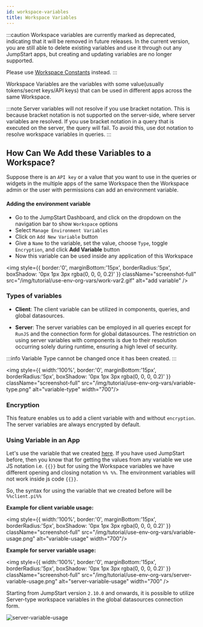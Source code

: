 ```yaml
---
id: workspace-variables
title: Workspace Variables
---
```


:::caution
Workspace variables are currently marked as deprecated, indicating that it will be removed in future releases. In the current version, you are still able to delete existing variables and use it through out any JumpStart apps, but creating and updating variables are no longer supported. 

Please use [Workspace Constants](/docs/org-management/workspaces/workspace_constants) instead.
:::

Workspace Variables are the variables with some value(usually tokens/secret keys/API keys) that can be used in different apps across the same Workspace.

:::note
Server variables will not resolve if you use bracket notation. This is because bracket notation is not supported on the server-side, where server variables are resolved. If you use bracket notation in a query that is executed on the server, the query will fail. To avoid this, use dot notation to resolve workspace variables in queries.
:::

<div style={{paddingTop:'24px', paddingBottom:'24px'}}>

## How Can We Add these Variables to a Workspace?

Suppose there is an `API key` or a value that you want to use in the queries or widgets in the multiple apps of the same Workspace then the Workspace admin or the user with permissions can add an environment variable.

#### Adding the environment variable
- Go to the JumpStart Dashboard, and click on the dropdown on the navigation bar to show `Workspace` options
- Select `Manage Environment Variables`
- Click on `Add New Variable` button
- Give a `Name` to the variable, set the value, choose `Type`, toggle `Encryption`, and click **Add Variable** button
- Now this variable can be used inside any application of this Workspace

<div style={{textAlign: 'center'}}>

<img style={{ border:'0', marginBottom:'15px', borderRadius:'5px', boxShadow: '0px 1px 3px rgba(0, 0, 0, 0.2)' }} className="screenshot-full" src="/img/tutorial/use-env-org-vars/work-var2.gif" alt="add variable" />

</div>

</div>

<div style={{paddingTop:'24px', paddingBottom:'24px'}}>

### Types of variables

- **Client**: The client variable can be utilized in components, queries, and global datasources.

- **Server**: The server variables can be employed in all queries except for `RunJS` and the connection form for global datasources. The restriction on using server variables with components is due to their resolution occurring solely during runtime, ensuring a high level of security.

:::info
Variable Type cannot be changed once it has been created.
:::

<div style={{textAlign: 'center'}}>

<img style={{ width:'100%', border:'0', marginBottom:'15px', borderRadius:'5px', boxShadow: '0px 1px 3px rgba(0, 0, 0, 0.2)' }} className="screenshot-full" src="/img/tutorial/use-env-org-vars/variable-type.png" alt="variable-type" width="700"/>

</div>

</div>

<div style={{paddingTop:'24px', paddingBottom:'24px'}}>

### Encryption

This feature enables us to add a client variable with and without `encryption`. The server variables are always encrypted by default.

</div>

<div style={{paddingTop:'24px', paddingBottom:'24px'}}>

### Using Variable in an App

Let's use the variable that we created [here](/docs/tutorial/workspace-variables/#adding-the-environment-variable). If you have used JumpStart before, then you know that for getting the values from any variable we use JS notation i.e. `{{}}` but for using the Workspace variables we have different opening and closing notation `%% %%`. The environment variables will not work inside js code `{{}}`.

So, the syntax for using the variable that we created before will be `%%client.pi%%`

**Example for client variable usage:**

<div style={{textAlign: 'center'}}>

<img style={{ width:'100%', border:'0', marginBottom:'15px', borderRadius:'5px', boxShadow: '0px 1px 3px rgba(0, 0, 0, 0.2)' }} className="screenshot-full" src="/img/tutorial/use-env-org-vars/variable-usage.png" alt="variable-usage" width="700"/>

</div>

**Example for server variable usage:**

<div style={{textAlign: 'center'}}>

<img style={{ width:'100%', border:'0', marginBottom:'15px', borderRadius:'5px', boxShadow: '0px 1px 3px rgba(0, 0, 0, 0.2)' }} className="screenshot-full" src="/img/tutorial/use-env-org-vars/server-variable-usage.png"  alt="server-variable-usage" width="700" />

</div>

Starting from JumpStart version `2.10.0` and onwards, it is possible to utilize Server-type workspace variables in the global datasources connection form.

<div style={{textAlign: 'center'}}>

<img className="screenshot-full" src="/img/tutorial/use-env-org-vars/varingds.gif"  alt="server-variable-usage" />

</div>


</div>